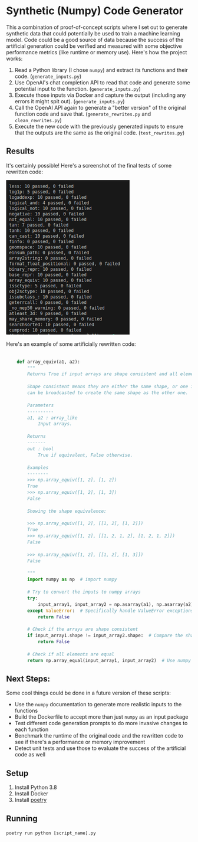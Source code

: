 # Synthetic (Numpy) Code Generator

This a combination of proof-of-concept scripts where I set out to generate synthetic data that could potentially be used to train a machine learning model. Code could be a good source of data because the success of the artificial generation could be verified and measured with some objective performance metrics (like runtime or memory use). Here's how the project works:

1. Read a Python library (I chose `numpy`) and extract its functions and their code. (`generate_inputs.py`)
1. Use OpenAI's chat completion API to read that code and generate some potential input to the function. (`generate_inputs.py`)
1. Execute those inputs via Docker and capture the output (including any errors it might spit out). (`generate_inputs.py`)
1. Call the OpenAI API again to generate a "better version" of the original function code and save that. (`generate_rewrites.py` and `clean_rewrites.py`)
1. Execute the new code with the previously generated inputs to ensure that the outputs are the same as the original code. (`test_rewrites.py`)

## Results
It's certainly possible! Here's a screenshot of the final tests of some rewritten code:

![Screenshot of test results](./assets/test-output.png)

Here's an example of some artificially rewritten code:
```python

    def array_equiv(a1, a2):
        """
        Returns True if input arrays are shape consistent and all elements equal.

        Shape consistent means they are either the same shape, or one input array
        can be broadcasted to create the same shape as the other one.

        Parameters
        ----------
        a1, a2 : array_like
            Input arrays.

        Returns
        -------
        out : bool
            True if equivalent, False otherwise.

        Examples
        --------
        >>> np.array_equiv([1, 2], [1, 2])
        True
        >>> np.array_equiv([1, 2], [1, 3])
        False

        Showing the shape equivalence:

        >>> np.array_equiv([1, 2], [[1, 2], [1, 2]])
        True
        >>> np.array_equiv([1, 2], [[1, 2, 1, 2], [1, 2, 1, 2]])
        False

        >>> np.array_equiv([1, 2], [[1, 2], [1, 3]])
        False

        """
        import numpy as np  # import numpy

        # Try to convert the inputs to numpy arrays
        try:
            input_array1, input_array2 = np.asarray(a1), np.asarray(a2)
        except ValueError:  # Specifically handle ValueError exceptions
            return False

        # Check if the arrays are shape consistent
        if input_array1.shape != input_array2.shape:  # Compare the shapes directly
            return False

        # Check if all elements are equal
        return np.array_equal(input_array1, input_array2)  # Use numpy's array_equal instead of == operator
```

## Next Steps:
Some cool things could be done in a future version of these scripts:
* Use the `numpy` documentation to generate more realistic inputs to the functions
* Build the Dockerfile to accept more than just `numpy` as an input package
* Test different code generation prompts to do more invasive changes to each function
* Benchmark the runtime of the original code and the rewritten code to see if there's a performance or memory improvement
* Detect unit tests and use those to evaluate the success of the artificial code as well

## Setup
1. Install Python 3.8
1. Install Docker
1. Install [poetry](https://python-poetry.org/docs/#installation)

## Running
`poetry run python [script_name].py`